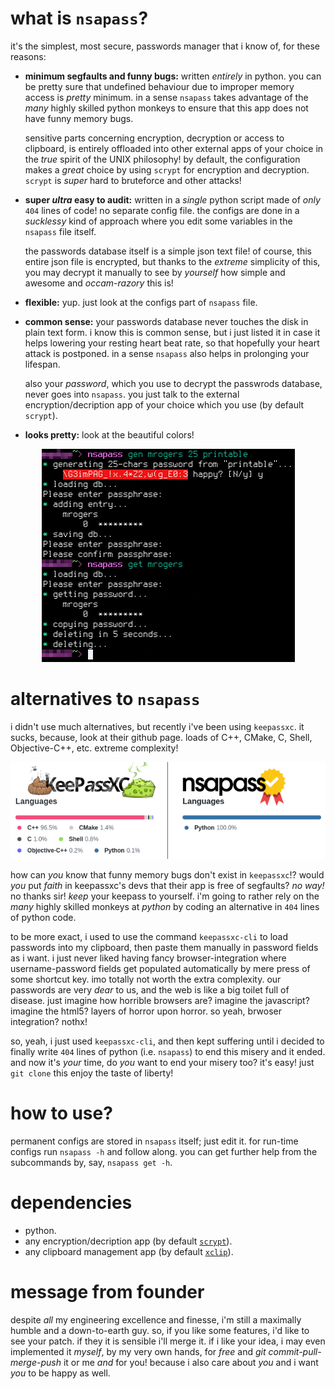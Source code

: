 # what is `nsapass`?
it's the simplest, most secure, passwords manager that i know of, for these
reasons:

- **minimum segfaults and funny bugs:**  written _entirely_ in python.  you
  can be pretty sure that undefined behaviour due to improper memory access
  is _pretty_ minimum.  in a sense `nsapass` takes advantage of the _many_
  highly skilled python monkeys to ensure that this app does not have funny
  memory bugs.

  sensitive parts concerning encryption, decryption or access to clipboard,
  is entirely offloaded into other external apps of your choice in the
  _true_ spirit of the UNIX philosophy!  by default, the configuration
  makes a _great_ choice by using `scrypt` for encryption and decryption.
  `scrypt` is _super_ hard to bruteforce and other attacks!

- **super _ultra_ easy to audit:**  written in a _single_ python script
  made of _only_ `404` lines of code!  no separate config file.  the
  configs are done in a _sucklessy_ kind of approach where you edit some
  variables in the `nsapass` file itself.

  the passwords database itself is a simple json text file!  of course,
  this entire json file is encrypted, but thanks to the _extreme_
  simplicity of this, you may decrypt it manually to see by _yourself_ how
  simple and awesome and _occam-razory_ this is!

- **flexible:**  yup.  just look at the configs part of `nsapass` file.

- **common sense:** your passwords database never touches the disk in plain
  text form.  i know this is common sense, but i just listed it in case it
  helps lowering your resting heart beat rate, so that hopefully your heart
  attack is postponed.  in a sense `nsapass` also helps in prolonging your
  lifespan.

  also your _password_, which you use to decrypt the passwrods database,
  never goes into `nsapass`.  you just talk to the external
  encryption/decription app of your choice which you use (by default
  `scrypt`).

- **looks pretty:**  look at the beautiful colors!

<p align="center">
    <img
    src="https://github.com/Al-Caveman/nsapass/blob/master/pics/screenshot.png">
</p>

# alternatives to `nsapass`
i didn't use much alternatives, but recently i've been using `keepassxc`.
it sucks, because, look at their github page.  loads of C++, CMake, C,
Shell, Objective-C++, etc. extreme complexity!

<p align="center">
    <img src="https://github.com/Al-Caveman/nsapass/blob/master/pics/comparision.png">
</p>

how can _you_ know that funny memory bugs don't exist in `keepassxc`!?
would _you_ put _faith_ in keepassxc's devs that their app is free of
segfaults?  _no way!_ no thanks sir! _keep_ your keepass to yourself.
i'm going to rather rely on the _many_ highly skilled monkeys at _python_
by coding an alternative in `404` lines of python code.

to be more exact, i used to use the command `keepassxc-cli` to load
passwords into my clipboard, then paste them manually in password fields as
i want.  i just never liked having fancy browser-integration where
username-password fields get populated automatically by mere press of some
shortcut key.  imo totally not worth the extra complexity.  our passwords
are very _dear_ to us, and the web is like a big toilet full of disease.
just imagine how horrible browsers are?  imagine the javascript?  imagine
the html5?  layers of horror upon horror.  so yeah, brwoser integration?
nothx!

so, yeah, i just used `keepassxc-cli`, and then kept suffering until i
decided to finally write `404` lines of python (i.e. `nsapass`) to end this
misery and it ended.  and now it's _your_ time, do _you_ want to end your
misery too?  it's easy!  just `git clone` this enjoy the taste of liberty!

# how to use?
permanent configs are stored in `nsapass` itself; just edit it.  for
run-time configs run `nsapass -h` and follow along.  you can get further
help from the subcommands by, say, `nsapass get -h`.

# dependencies

- python.
- any encryption/decription app (by default
  [`scrypt`](https://github.com/Tarsnap/scrypt)).
- any clipboard management app (by default
  [`xclip`](https://github.com/astrand/xclip)).

# message from founder
despite _all_ my engineering excellence and finesse, i'm still a maximally
humble and a down-to-earth guy.  so, if you like some features, i'd like to
see your patch.  if they it is sensible i'll merge it.  if i like your
idea, i may even implemented it _myself_, by my very own hands, for _free_
and _git commit-pull-merge-push_ it or me _and_ for you!  because i also
care about _you_ and i want _you_ to be happy as well.
